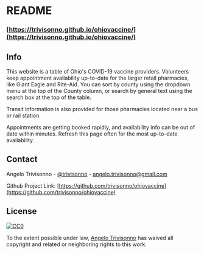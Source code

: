# README


### [https://trivisonno.github.io/ohiovaccine/](https://trivisonno.github.io/ohiovaccine/)

<!-- INFO -->
## Info

This website is a table of Ohio's COVID-19 vaccine providers. Volunteers keep appointment availability up-to-date for the larger retail pharmacies, like Giant Eagle and Rite-Aid. You can sort by county using the dropdown menu at the top of the County column, or search by general text using the search box at the top of the table.

Transit information is also provided for those pharmacies located near a bus or rail station.

Appointments are getting booked rapidly, and availability info can be out of date within minutes. Refresh this page often for the most up-to-date availability.


<!-- CONTACT -->
## Contact

Angelo Trivisonno - [@trivisonno](https://twitter.com/trivisonno) - angelo.trivisonno@gmail.com

Github Project Link: [https://github.com/trivisonno/ohiovaccine](https://github.com/trivisonno/ohiovaccine)

<!-- LICENSE -->
## License

[![CC0](https://licensebuttons.net/p/zero/1.0/88x31.png)](https://creativecommons.org/publicdomain/zero/1.0/)

To the extent possible under law, [Angelo Trivisonno](https://twitter.com/trivisonno) has waived all copyright and related or neighboring rights to this work.
